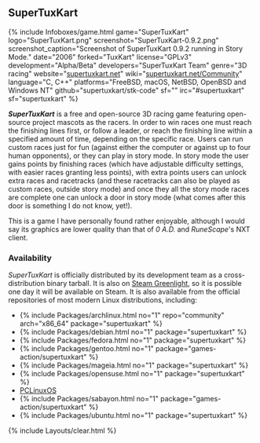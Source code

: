 ## SuperTuxKart
{% include Infoboxes/game.html game="SuperTuxKart" logo="SuperTuxKart.png" screenshot="SuperTuxKart-0.9.2.png" screenshot_caption="Screenshot of SuperTuxKart 0.9.2 running in Story Mode." date="2006" forked="TuxKart" license="GPLv3" development="Alpha/Beta" developers="SuperTuxKart Team" genre="3D racing" website="<a href='https://supertuxkart.net' link='_blank'>supertuxkart.net</a>" wiki="<a href='https://supertuxkart.net/Community' link='_blank'>supertuxkart.net/Community</a>" language="C, C++" platforms="FreeBSD, macOS, NetBSD, OpenBSD and Windows NT" github="supertuxkart/stk-code" sf="" irc="#supertuxkart" sf="supertuxkart" %}

***SuperTuxKart*** is a free and open-source 3D racing game featuring open-source project mascots as the racers. In order to win races one must reach the finishing lines first, or follow a leader, or reach the finishing line within a specified amount of time, depending on the specific race. Users can run custom races just for fun (against either the computer or against up to four human opponents), or they can play in story mode. In story mode the user gains points by finishing races (which have adjustable difficulty settings, with easier races granting less points), with extra points users can unlock extra races and racetracks (and these racetracks can also be played as custom races, outside story mode) and once they all the story mode races are complete one can unlock a door in story mode (what comes after this door is something I do not know, yet!). 

This is a game I have personally found rather enjoyable, although I would say its graphics are lower quality than that of *0 A.D.* and *RuneScape*'s NXT client. 

### Availability
*SuperTuxKart* is officially distributed by its development team as a cross-distribution binary tarball. It is also on [Steam Greenlight](https://steamcommunity.com/sharedfiles/filedetails/?id=850895445), so it is possible one day it will be available on Steam. It is also available from the official repositories of most modern Linux distributions, including:

* {% include Packages/archlinux.html no="1" repo="community" arch="x86_64" package="supertuxkart" %}
* {% include Packages/debian.html no="1" package="supertuxkart" %}
* {% include Packages/fedora.html no="1" package="supertuxkart" %}
* {% include Packages/gentoo.html no="1" package="games-action/supertuxkart" %}
* {% include Packages/mageia.html no="1" package="supertuxkart" %}
* {% include Packages/opensuse.html no="1" package="supertuxkart" %}
* [PCLinuxOS](https://pclinuxos.pkgs.org/rolling/pclinuxos-x86_64/supertuxkart-0.9.1-1pclos2015.x86_64.rpm.html)
* {% include Packages/sabayon.html no="1" package="games-action/supertuxkart" %}
* {% include Packages/ubuntu.html no="1" package="supertuxkart" %}

{% include Layouts/clear.html %}
